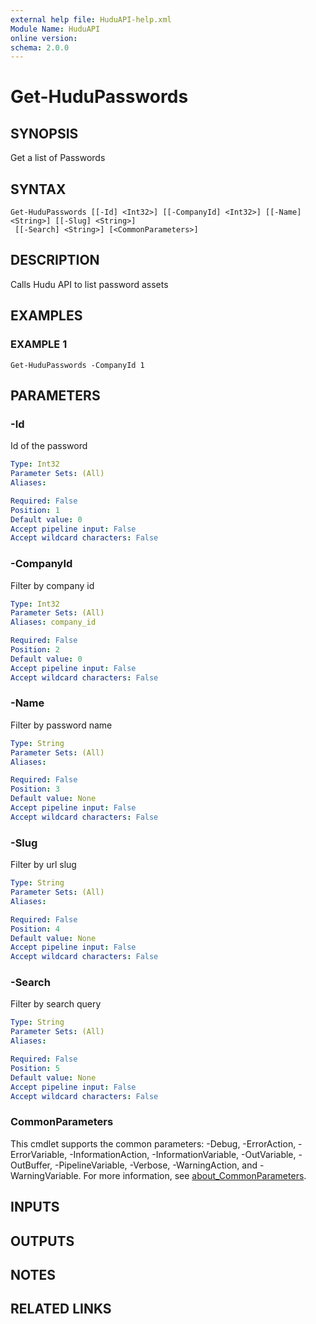 ```yaml
---
external help file: HuduAPI-help.xml
Module Name: HuduAPI
online version:
schema: 2.0.0
---
```


# Get-HuduPasswords

## SYNOPSIS
Get a list of Passwords

## SYNTAX

```
Get-HuduPasswords [[-Id] <Int32>] [[-CompanyId] <Int32>] [[-Name] <String>] [[-Slug] <String>]
 [[-Search] <String>] [<CommonParameters>]
```

## DESCRIPTION
Calls Hudu API to list password assets

## EXAMPLES

### EXAMPLE 1
```
Get-HuduPasswords -CompanyId 1
```

## PARAMETERS

### -Id
Id of the password

```yaml
Type: Int32
Parameter Sets: (All)
Aliases:

Required: False
Position: 1
Default value: 0
Accept pipeline input: False
Accept wildcard characters: False
```

### -CompanyId
Filter by company id

```yaml
Type: Int32
Parameter Sets: (All)
Aliases: company_id

Required: False
Position: 2
Default value: 0
Accept pipeline input: False
Accept wildcard characters: False
```

### -Name
Filter by password name

```yaml
Type: String
Parameter Sets: (All)
Aliases:

Required: False
Position: 3
Default value: None
Accept pipeline input: False
Accept wildcard characters: False
```

### -Slug
Filter by url slug

```yaml
Type: String
Parameter Sets: (All)
Aliases:

Required: False
Position: 4
Default value: None
Accept pipeline input: False
Accept wildcard characters: False
```

### -Search
Filter by search query

```yaml
Type: String
Parameter Sets: (All)
Aliases:

Required: False
Position: 5
Default value: None
Accept pipeline input: False
Accept wildcard characters: False
```

### CommonParameters
This cmdlet supports the common parameters: -Debug, -ErrorAction, -ErrorVariable, -InformationAction, -InformationVariable, -OutVariable, -OutBuffer, -PipelineVariable, -Verbose, -WarningAction, and -WarningVariable. For more information, see [about_CommonParameters](http://go.microsoft.com/fwlink/?LinkID=113216).

## INPUTS

## OUTPUTS

## NOTES

## RELATED LINKS
